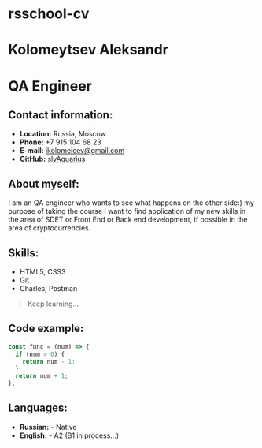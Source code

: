 # rsschool-cv
# Kolomeytsev Aleksandr
# QA Engineer
## Contact information:
* __Location:__ Russia, Moscow
* __Phone:__ +7 915 104 68 23
* __E-mail:__ ikolomeicev@gmail.com
* __GitHub:__ [slyAquarius](https://github.com/slyAquarius "GitHub Profile") 


## About myself:

I am an QA engineer who wants to see what happens on the other side:) my purpose of taking the course I want to find application of my new skills in the area of SDET or Front End or Back end development, if possible in the area of cryptocurrencies.


## Skills:

* HTML5, CSS3 
* Git
* Charles, Postman

> Keep learning…


## Code example:

```javascript
const func = (num) => {
  if (num > 0) {
    return num - 1;
  }
  return num + 1;
};
```


## Languages:
* __Russian:__ - Native
* __English:__ - A2 (B1 in process…)